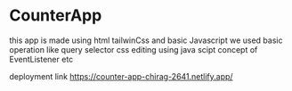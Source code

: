 # CounterApp
 this app is made using html tailwinCss and basic Javascript we used basic operation like query selector css editing using java scipt concept of EventListener etc 
 
 deployment link https://counter-app-chirag-2641.netlify.app/
